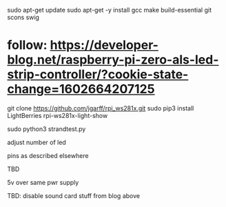 sudo apt-get update
sudo apt-get -y install gcc make build-essential git scons swig

# follow: https://developer-blog.net/raspberry-pi-zero-als-led-strip-controller/?cookie-state-change=1602664207125


git clone https://github.com/jgarff/rpi_ws281x.git
sudo pip3 install LightBerries rpi-ws281x-light-show 

sudo python3 strandtest.py

adjust number of led



pins as described elsewhere

TBD

5v over same pwr supply


TBD: disable sound card stuff from blog above
